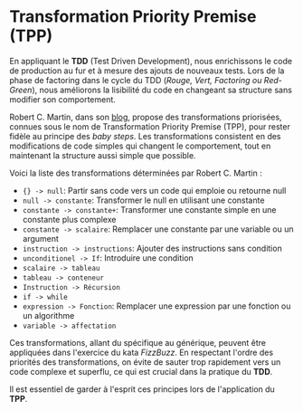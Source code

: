 Transformation Priority Premise (TPP)
================================================================

En appliquant le **TDD** (Test Driven Development), nous enrichissons le code de production au fur et à mesure des ajouts de nouveaux tests. Lors de la phase de factoring dans le cycle du TDD (_Rouge, Vert, Factoring ou Red-Green_), nous améliorons la lisibilité du code en changeant sa structure sans modifier son comportement.

Robert C. Martin, dans son [blog](https://blog.cleancoder.com/uncle-bob/2013/05/27/TheTransformationPriorityPremise.html), propose des 
transformations priorisées, connues sous le nom de Transformation Priority Premise (TPP), pour rester fidèle au principe des _baby steps_. Les transformations consistent en des modifications de code simples qui changent le comportement, tout en maintenant la structure aussi simple que possible.

Voici la liste des transformations déterminées par Robert C. Martin :

- `{} -> null`: Partir sans code vers un code qui emploie ou retourne null
- `null -> constante`: Transformer le null en utilisant une constante
- `constante -> constante+`: Transformer une constante simple en une constante plus complexe
- `constante -> scalaire`: Remplacer une constante par une variable ou un argument
- `instruction -> instructions`: Ajouter des instructions sans condition
- `unconditionel -> If`: Introduire une condition
- `scalaire -> tableau`
- `tableau -> conteneur`
- `Instruction -> Récursion`
- `if -> while`
- `expression -> Fonction`: Remplacer une expression par une fonction ou un algorithme
- `variable -> affectation`

Ces transformations, allant du spécifique au générique, peuvent être appliquées dans l'exercice du kata _FizzBuzz_. En respectant l'ordre des priorités des transformations, on évite de sauter trop rapidement vers un code complexe et superflu, ce qui est crucial dans la pratique du **TDD**.

Il est essentiel de garder à l'esprit ces principes lors de l'application du **TPP**.
